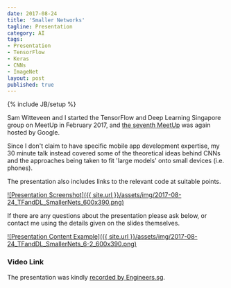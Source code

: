 ```yaml
---
date: 2017-08-24
title: 'Smaller Networks'
tagline: Presentation
category: AI
tags:
- Presentation
- TensorFlow
- Keras
- CNNs
- ImageNet
layout: post
published: true
---
```

{% include JB/setup %}


Sam Witteveen and I started the TensorFlow and Deep Learning Singapore group on MeetUp in February 2017,
and [the seventh MeetUp](https://www.meetup.com/TensorFlow-and-Deep-Learning-Singapore/events/242085559/) 
was again hosted by Google.

Since I don't claim to have specific mobile app development expertise, my 30 minute talk 
instead covered some of the theoretical ideas behind CNNs and the approaches being taken 
to fit 'large models' onto small devices (i.e. phones).

The presentation also includes links to the relevant code at suitable points.

<a href="http://redcatlabs.com/2017-08-24_TFandDL_SmallerNets/" target="_blank">
![Presentation Screenshot]({{ site.url }}/assets/img/2017-08-24_TFandDL_SmallerNets_600x390.png)
</a>

If there are any questions about the presentation please ask below, 
or contact me using the details given on the slides themselves.

<a href="http://redcatlabs.com/2017-08-24_TFandDL_SmallerNets/#/6/2" target="_blank">
![Presentation Content Example]({{ site.url }}/assets/img/2017-08-24_TFandDL_SmallerNets_6-2_600x390.png)
</a>


### Video Link

The presentation was kindly 
<a href="https://engineers.sg/video/smaller-networks-tensorflow-and-deep-learning-singapore--1941" target="_blank">recorded by Engineers.sg</a>.
